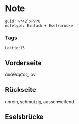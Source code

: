 # Note
```
guid: w*42`xP??U
notetype: Einfach + Eselsbrücke
```

### Tags
```
Lektion15
```

## Vorderseite
ἀκάθαρτος, ον

## Rückseite
unrein, schmutzig, ausschweifend

## Eselsbrücke

